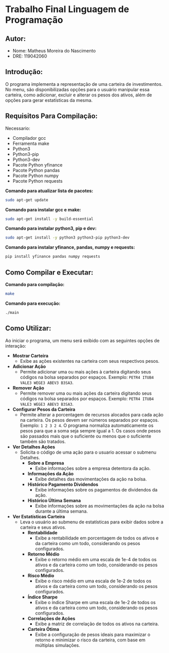# Trabalho Final Linguagem de Programação

## Autor:
  - Nome: Matheus Moreira do Nascimento
  - DRE: 119042060

## Introdução:

O programa implementa a representação de uma carteira de investimentos. No menu, são disponibilizadas opções para o usuário manipular essa carteira, como adicionar, excluir e alterar os pesos dos ativos, além de opções para gerar estatísticas da mesma.

## Requisitos Para Compilação:

Necessario:
- Compilador gcc
- Ferramenta make
- Python3
- Python3-pip
- Python3-dev
- Pacote Python yfinance
- Pacote Python pandas
- Pacote Python numpy
- Pacote Python requests

**Comando para atualizar lista de pacotes:**
```sh
sudo apt-get update
```

**Comando para instalar gcc e make:**
```sh
sudo apt-get install -y build-essential
```

**Comando para instalar python3, pip e dev:**
```sh
sudo apt-get install -y python3 python3-pip python3-dev
```

**Comando para instalar yfinance, pandas, numpy e requests:**
```sh
pip install yfinance pandas numpy requests
```

## Como Compilar e Executar:

**Comando para compilação:**
```sh
make
```

**Comando para execução:**
```sh
./main
```
## Como Utilizar:

Ao iniciar o programa, um menu será exibido com as seguintes opções de interação:

- **Mostrar Carteira**
  - Exibe as ações existentes na carteira com seus respectivos pesos.
- **Adicionar Ação**
  - Permite adicionar uma ou mais ações à carteira digitando seus códigos na bolsa separados por espaços. Exemplo: `PETR4 ITUB4 VALE3 WEGE3 ABEV3 B3SA3`.
- **Remover Ação**
  - Permite remover uma ou mais ações da carteira digitando seus códigos na bolsa separados por espaços. Exemplo: `PETR4 ITUB4 VALE3 WEGE3 ABEV3 B3SA3`.
- **Configurar Pesos da Carteira**
  - Permite alterar a porcentagem de recursos alocados para cada ação na carteira. Os pesos devem ser números separados por espaços. Exemplo: `1 2 3 2 4`. O programa normaliza automaticamente os pesos para que a soma seja sempre igual a 1. Os casos onde pesos são passados mais que o suficiente ou menos que o suficiente também são tratados.
- **Ver Detalhes Ações**
  - Solicita o código de uma ação para o usuario acessar o submenu Detalhes.
    - **Sobre a Empresa**
      - Exibe informações sobre a empresa detentora da ação.
    - **Informações da Ação**
      - Exibe detalhes das movimentações da ação na bolsa.
    - **Histórico Pagamento Dividendos**
      - Exibe informações sobre os pagamentos de dividendos da ação.
    - **Histórico Última Semana**
      - Exibe informações sobre as movimentações da ação na bolsa durante a última semana.
- **Ver Estatísticas Carteira**
  - Leva o usuário ao submenu de estatísticas para exibir dados sobre a carteira e seus ativos.
    - **Rentabilidade**
      - Exibe a rentabilidade em porcentagem de todos os ativos e da carteira como um todo, considerando os pesos configurados.
    - **Retorno Médio**
      - Exibe o retorno médio em uma escala de 1e-4 de todos os ativos e da carteira como um todo, considerando os pesos configurados.
    - **Risco Médio**
      - Exibe o risco médio em uma escala de 1e-2 de todos os ativos e da carteira como um todo, considerando os pesos configurados.
    - **Índice Sharpe**
      - Exibe o índice Sharpe em uma escala de 1e-2 de todos os ativos e da carteira como um todo, considerando os pesos configurados.
    - **Correlações de Ações**
      - Exibe a matriz de correlação de todos os ativos na carteira.
    - **Carteira Ótima**
      - Exibe a configuração de pesos ideais para maximizar o retorno e minimizar o risco da carteira, com base em múltiplas simulações.
